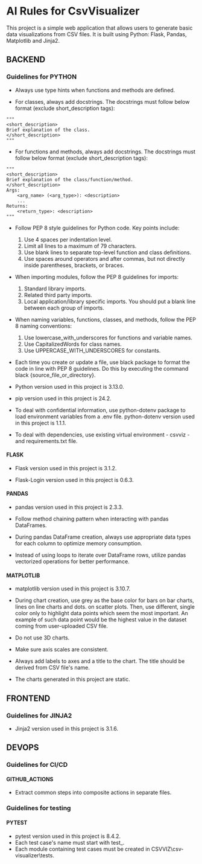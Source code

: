 # AI Rules for CsvVisualizer

This project is a simple web application that allows users to generate basic data visualizations from CSV files. 
It is built using Python: Flask, Pandas, Matplotlib and Jinja2.

## BACKEND

### Guidelines for PYTHON

- Always use type hints when functions and methods are defined.

- For classes, always add docstrings. The docstrings must follow below format (exclude short_description tags):
```
"""
<short_description>
Brief explanation of the class.
</short_description>
"""
```

- For functions and methods, always add docstrings. The docstrings must follow below format (exclude short_description tags):
```
"""
<short_description>
Brief explanation of the class/function/method.
</short_description>
Args:
    <arg_name> (<arg_type>): <description>
    ...
Returns:
    <return_type>: <description>
"""
```

- Follow PEP 8 style guidelines for Python code. Key points include:
  1. Use 4 spaces per indentation level.
  2. Limit all lines to a maximum of 79 characters.
  3. Use blank lines to separate top-level function and class definitions.
  4. Use spaces around operators and after commas, but not directly inside parentheses, brackets, or braces.

- When importing modules, follow the PEP 8 guidelines for imports:
  1. Standard library imports.
  2. Related third party imports.
  3. Local application/library specific imports.
  You should put a blank line between each group of imports.

- When naming variables, functions, classes, and methods, follow the PEP 8 naming conventions:
  1. Use lowercase_with_underscores for functions and variable names.
  2. Use CapitalizedWords for class names.
  3. Use UPPERCASE_WITH_UNDERSCORES for constants.

- Each time you create or update a file, use black package to format the code in line with PEP 8 guidelines. Do this by executing the command black {source_file_or_directory}.

- Python version used in this project is 3.13.0.

- pip version used in this project is 24.2.

- To deal with confidential information, use python-dotenv package to load environment variables from a .env file. python-dotenv version used in this project is 1.1.1.

- To deal with dependencies, use existing virtual environment - csvviz - and requirements.txt file.

#### FLASK

- Flask version used in this project is 3.1.2.

- Flask-Login version used in this project is 0.6.3.

#### PANDAS

- pandas version used in this project is 2.3.3.

- Follow method chaining pattern when interacting with pandas DataFrames.

- During pandas DataFrame creation, always use appropriate data types for each column to optimize memory consumption.

- Instead of using loops to iterate over DataFrame rows, utilize pandas vectorized operations for better performance.

#### MATPLOTLIB

- matplotlib version used in this project is 3.10.7.

- During chart creation, use grey as the base color for bars on bar charts, lines on line charts and dots. on scatter plots. Then, use different, single color only to highlight data points which seem the most important. An example of such data point would be the highest value in the dataset coming from user-uploaded CSV file.

- Do not use 3D charts.

- Make sure axis scales are consistent.

- Always add labels to axes and a title to the chart. The title should be derived from CSV file's name.

- The charts generated in this project are static.

## FRONTEND

### Guidelines for JINJA2

- Jinja2 version used in this project is 3.1.6.

## DEVOPS

### Guidelines for CI/CD

#### GITHUB_ACTIONS

- Extract common steps into composite actions in separate files.

### Guidelines for testing

#### PYTEST

- pytest version used in this project is 8.4.2.
- Each test case's name must start with test_.
- Each module containing test cases must be created in CSVVIZ\csv-visualizer\tests.